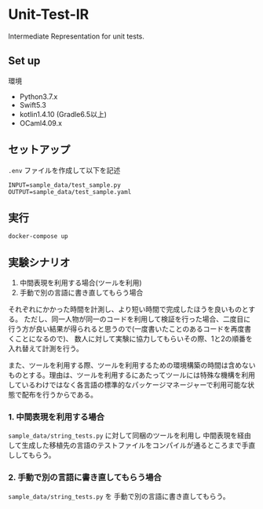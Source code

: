 # Unit-Test-IR

Intermediate Representation for unit tests.

## Set up

環境

- Python3.7.x
- Swift5.3
- kotlin1.4.10 (Gradle6.5以上)
- OCaml4.09.x


## セットアップ

`.env` ファイルを作成して以下を記述
```
INPUT=sample_data/test_sample.py
OUTPUT=sample_data/test_sample.yaml
```
## 実行

```
docker-compose up
```

## 実験シナリオ

1. 中間表現を利用する場合(ツールを利用)
2. 手動で別の言語に書き直してもらう場合

それぞれにかかった時間を計測し、より短い時間で完成したほうを良いものとする。
ただし、同一人物が同一のコードを利用して検証を行った場合、二度目に行う方が良い結果が得られると思うので(一度書いたことのあるコードを再度書くことになるので)、
数人に対して実験に協力してもらいその際、1と2の順番を入れ替えて計測を行う。

また、ツールを利用する際、ツールを利用するための環境構築の時間は含めないものとする。理由は、ツールを利用するにあたってツールには特殊な機構を利用しているわけではなく各言語の標準的なパッケージマネージャーで利用可能な状態で配布を行うからである。

### 1. 中間表現を利用する場合

`sample_data/string_tests.py` に対して同梱のツールを利用し 中間表現を経由して生成した移植先の言語のテストファイルをコンパイルが通るところまで手直ししてもらう。

### 2. 手動で別の言語に書き直してもらう場合

`sample_data/string_tests.py` を 手動で別の言語に書き直してもらう。
